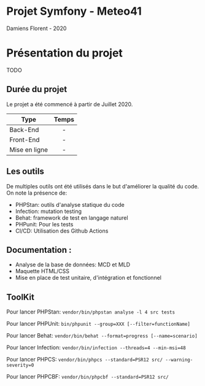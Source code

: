 # Projet Symfony - Meteo41
Damiens Florent - 2020

# Présentation du projet
TODO

## Durée du projet
Le projet a été commencé à partir de Juillet 2020.

| Type            |               Temps                |
|-----------------|:----------------------------------:|
| Back-End        | -                                  |
| Front-End       | -                                  |
| Mise en ligne   | -                                  |

## Les outils
De multiples outils ont été utilisés dans le but d'améliorer la qualité du code. On note la présence de:
* PHPStan: outils d'analyse statique du code
* Infection: mutation testing
* Behat: framework de test en langage naturel
* PHPunit: Pour les tests
* CI/CD: Utilisation des Github Actions

## Documentation :
* Analyse de la base de données: MCD et MLD
* Maquette HTML/CSS 
* Mise en place de test unitaire, d'intégration et fonctionnel
		
## ToolKit
Pour lancer PHPStan:
`vendor/bin/phpstan analyse -l 4 src tests`

Pour lancer PHPUnit:
`bin/phpunit --group=XXX [--filter=functionName]`

Pour lancer Behat:
`vendor/bin/behat --format=progress [--name=scenario]`

Pour lancer Infection:
`vendor/bin/infection --threads=4 --min-msi=48`

Pour lancer PHPCS:
`vendor/bin/phpcs --standard=PSR12 src/ --warning-severity=0`

Pour lancer PHPCBF:
`vendor/bin/phpcbf --standard=PSR12 src/`